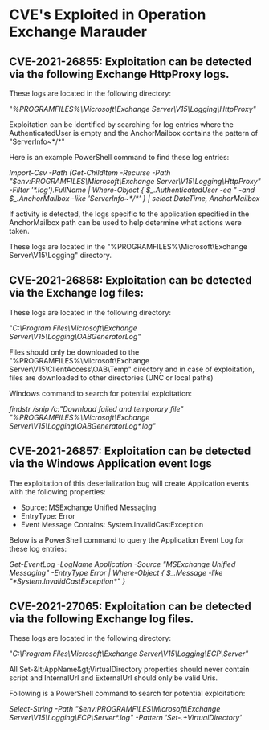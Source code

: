 # CVE's Exploited in Operation Exchange Marauder

## CVE-2021-26855: Exploitation can be detected via the following Exchange HttpProxy logs.

These logs are located in the following directory:

&quot;_%PROGRAMFILES%\Microsoft\Exchange Server\V15\Logging\HttpProxy&quot;_

Exploitation can be identified by searching for log entries where the AuthenticatedUser is empty and the AnchorMailbox contains the pattern of &quot;ServerInfo~\*/\*&quot;

Here is an example PowerShell command to find these log entries:

_Import-Csv -Path (Get-ChildItem -Recurse -Path &quot;$env:PROGRAMFILES\Microsoft\Exchange Server\V15\Logging\HttpProxy&quot; -Filter &#39;\*.log&#39;).FullName | Where-Object { $\_.AuthenticatedUser -eq &quot; -and $\_.AnchorMailbox -like &#39;ServerInfo~\*/\*&#39; } | select DateTime, AnchorMailbox_

If activity is detected, the logs specific to the application specified in the AnchorMailbox path can be used to help determine what actions were taken.

These logs are located in the &quot;%PROGRAMFILES%\Microsoft\Exchange Server\V15\Logging&quot; directory.

## CVE-2021-26858: Exploitation can be detected via the Exchange log files:

These logs are located in the following directory:

&quot;_C:\Program Files\Microsoft\Exchange Server\V15\Logging\OABGeneratorLog&quot;_

Files should only be downloaded to the &quot;%PROGRAMFILES%\Microsoft\Exchange Server\V15\ClientAccess\OAB\Temp&quot; directory and in case of exploitation, files are downloaded to other directories (UNC or local paths)

Windows command to search for potential exploitation:

_findstr /snip /c:&quot;Download failed and temporary file&quot; &quot;%PROGRAMFILES%\Microsoft\Exchange Server\V15\Logging\OABGeneratorLog\*.log&quot;_

## CVE-2021-26857: Exploitation can be detected via the Windows Application event logs

The exploitation of this deserialization bug will create Application events with the following properties:

- Source: MSExchange Unified Messaging
- EntryType: Error
- Event Message Contains: System.InvalidCastException

Below is a PowerShell command to query the Application Event Log for these log entries:

_Get-EventLog -LogName Application -Source &quot;MSExchange Unified Messaging&quot; -EntryType Error | Where-Object { $\_.Message -like &quot;\*System.InvalidCastException\*&quot; }_

## CVE-2021-27065: Exploitation can be detected via the following Exchange log files.

These logs are located in the following directory:

&quot;_C:\Program Files\Microsoft\Exchange Server\V15\Logging\ECP\Server&quot;_

All Set-\&lt;AppName\&gt;VirtualDirectory properties should never contain script and InternalUrl and ExternalUrl should only be valid Uris.

Following is a PowerShell command to search for potential exploitation:

_Select-String -Path &quot;$env:PROGRAMFILES\Microsoft\Exchange Server\V15\Logging\ECP\Server\*.log&quot; -Pattern &#39;Set-.+VirtualDirectory&#39;_

